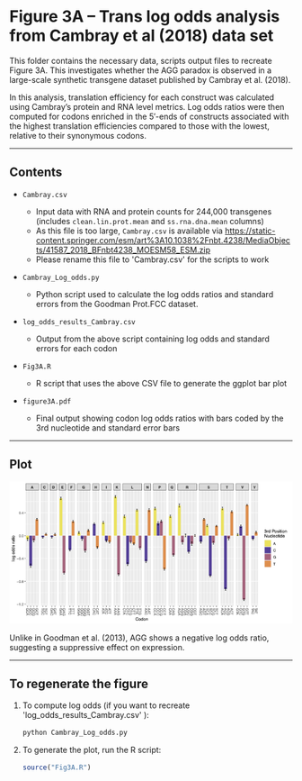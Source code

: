 # Figure 3A – Trans log odds analysis from Cambray et al (2018) data set

This folder contains the necessary data, scripts output files to recreate Figure 3A. This investigates whether the AGG paradox is observed in a large-scale synthetic transgene dataset published by Cambray et al. (2018).

In this analysis, translation efficiency for each construct was calculated using Cambray’s protein and RNA level metrics. Log odds ratios were then computed for codons enriched in the 5′-ends of constructs associated with the highest translation efficiencies compared to those with the lowest, relative to their synonymous codons.

---
##  Contents

- `Cambray.csv`  
  - Input data with RNA and protein counts for 244,000 transgenes (includes `clean.lin.prot.mean` and `ss.rna.dna.mean` columns)
  - As this file is too large, `Cambray.csv` is available via https://static-content.springer.com/esm/art%3A10.1038%2Fnbt.4238/MediaObjects/41587_2018_BFnbt4238_MOESM58_ESM.zip
  - Please rename this file to 'Cambray.csv' for the scripts to work
    
- `Cambray_Log_odds.py`  
  - Python script used to calculate the log odds ratios and standard errors from the Goodman Prot.FCC dataset.

- `log_odds_results_Cambray.csv`  
  - Output from the above script containing log odds and standard errors for each codon

- `Fig3A.R`  
  - R script that uses the above CSV file to generate the ggplot bar plot 

- `figure3A.pdf`  
  - Final output showing codon log odds ratios with bars coded by the 3rd nucleotide and standard error bars

---

## Plot

![Figure 1](figure_3A.png)

Unlike in Goodman et al. (2013), AGG shows a negative log odds ratio, suggesting a suppressive effect on expression. 

---

## To regenerate the figure

1. To compute log odds (if you want to recreate 'log_odds_results_Cambray.csv' ):
   ```bash
   python Cambray_Log_odds.py

2. To generate the plot, run the R script: 
    ```r
    source("Fig3A.R")
    ```
